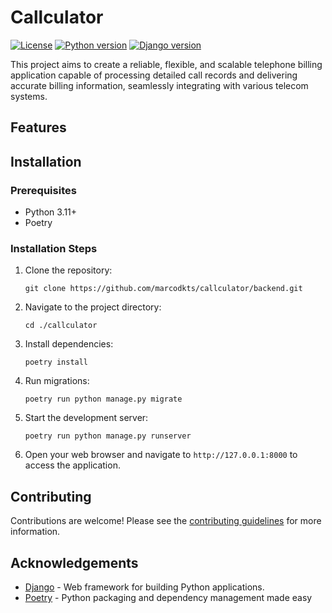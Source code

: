 # Callculator

[![License](https://img.shields.io/github/license/marcodkts/callculator)](LICENSE)
[![Python version](https://img.shields.io/badge/python-3.11%2B-blue)](https://www.python.org/downloads/)
[![Django version](https://img.shields.io/badge/django-5.1%2B-blue)](https://www.djangoproject.com/download/)

This project aims to create a reliable, flexible, and scalable telephone billing application capable of processing detailed call records and delivering accurate billing information, seamlessly integrating with various telecom systems.


## Features



## Installation

### Prerequisites

- Python 3.11+
- Poetry

### Installation Steps

1. Clone the repository:

   ```
   git clone https://github.com/marcodkts/callculator/backend.git
   ```

2. Navigate to the project directory:

   ```
   cd ./callculator
   ```

3. Install dependencies:

   ```
   poetry install
   ```

4. Run migrations:

   ```
   poetry run python manage.py migrate
   ```

5. Start the development server:

   ```
   poetry run python manage.py runserver
   ```

6. Open your web browser and navigate to `http://127.0.0.1:8000` to access the application.


## Contributing

Contributions are welcome! Please see the [contributing guidelines](CONTRIBUTING.md) for more information.

## Acknowledgements

- [Django](https://www.djangoproject.com/) - Web framework for building Python applications.
- [Poetry](https://python-poetry.org/) - Python packaging and dependency management made easy
